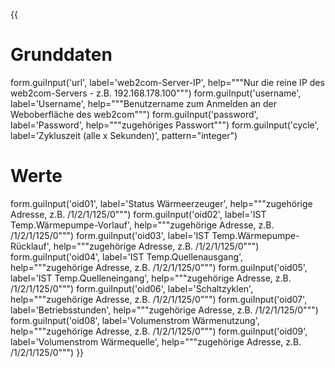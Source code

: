 {{
# Grunddaten
form.guiInput('url', label='web2com-Server-IP', help="""Nur die reine IP des web2com-Servers - z.B. 192.168.178.100""")
form.guiInput('username', label='Username', help="""Benutzername zum Anmelden an der Weboberfläche des web2com""")
form.guiInput('password', label='Password', help="""zugehöriges Passwort""")
form.guiInput('cycle', label='Zykluszeit (alle x Sekunden)', pattern="integer")

# Werte
form.guiInput('oid01', label='Status Wärmeerzeuger', help="""zugehörige Adresse, z.B. /1/2/1/125/0""")
form.guiInput('oid02', label='IST Temp.Wärmepumpe-Vorlauf', help="""zugehörige Adresse, z.B. /1/2/1/125/0""")
form.guiInput('oid03', label='IST Temp.Wärmepumpe-Rücklauf', help="""zugehörige Adresse, z.B. /1/2/1/125/0""")
form.guiInput('oid04', label='IST Temp.Quellenausgang', help="""zugehörige Adresse, z.B. /1/2/1/125/0""")
form.guiInput('oid05', label='IST Temp.Quelleneingang', help="""zugehörige Adresse, z.B. /1/2/1/125/0""")
form.guiInput('oid06', label='Schaltzyklen', help="""zugehörige Adresse, z.B. /1/2/1/125/0""")
form.guiInput('oid07', label='Betriebsstunden', help="""zugehörige Adresse, z.B. /1/2/1/125/0""")
form.guiInput('oid08', label='Volumenstrom Wärmenutzung', help="""zugehörige Adresse, z.B. /1/2/1/125/0""")
form.guiInput('oid09', label='Volumenstrom Wärmequelle', help="""zugehörige Adresse, z.B. /1/2/1/125/0""")
}}
